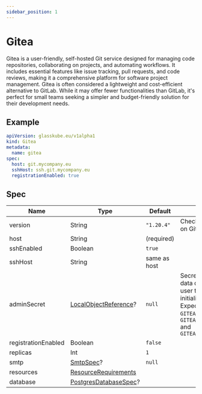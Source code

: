 ```yaml
---
sidebar_position: 1
---
```


# Gitea

Gitea is a user-friendly, self-hosted Git service designed for managing code repositories, collaborating on projects, and automating workflows.
It includes essential features like issue tracking, pull requests, and code reviews, making it a comprehensive platform for software project management.
Gitea is often considered a lightweight and cost-efficient alternative to GitLab.
While it may offer fewer functionalities than GitLab, it's perfect for small teams seeking a simpler and budget-friendly solution for their development needs.

## Example

```yaml title=gitea.yaml
apiVersion: glasskube.eu/v1alpha1
kind: Gitea
metadata:
  name: gitea
spec:
  host: git.mycompany.eu
  sshHost: ssh.git.mycompany.eu
  registrationEnabled: true
```

## Spec

| Name                | Type                                                                                                                    | Default      |                                                                                                                                                                |
|---------------------|-------------------------------------------------------------------------------------------------------------------------|--------------|----------------------------------------------------------------------------------------------------------------------------------------------------------------|
| version             | String                                                                                                                  | `"1.20.4"`   | Check for [releases](https://github.com/go-gitea/gitea/releases) on GitHub.                                                                                    |
| host                | String                                                                                                                  | (required)   |                                                                                                                                                                |
| sshEnabled          | Boolean                                                                                                                 | `true`       |                                                                                                                                                                |
| sshHost             | String                                                                                                                  | same as host |                                                                                                                                                                |
| adminSecret         | [LocalObjectReference](https://kubernetes.io/docs/reference/kubernetes-api/common-definitions/local-object-reference/)? | `null`       | Secret containing data of the admin user to create on pod initialization. Expected keys are `GITEA_ADMIN_USER`, `GITEA_ADMIN_EMAIL` and `GITEA_ADMIN_PASSWORD` |
| registrationEnabled | Boolean                                                                                                                 | `false`      |                                                                                                                                                                |
| replicas            | Int                                                                                                                     | `1`          |                                                                                                                                                                |
| smtp                | [SmtpSpec](./../common/smtp/)?                                                                                          | `null`       |                                                                                                                                                                |
| resources           | [ResourceRequirements](https://kubernetes.io/docs/concepts/configuration/manage-resources-containers/)                  |              |                                                                                                                                                                |
| database            | [PostgresDatabaseSpec](./../common/postgres)?                                                                           |              |                                                                                                                                                                |
